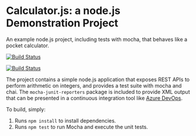 Calculator.js: a node.js Demonstration Project
==============================================
An example node.js project, including tests with mocha, that behaves like
a pocket calculator.

[![Build Status](https://or3win.visualstudio.com/GithubPipelines/_apis/build/status/Or3win.calculator-1?branchName=master)](https://or3win.visualstudio.com/GithubPipelines/_build/latest?definitionId=2&branchName=master)

[![Build Status](https://or3win.visualstudio.com/GithubPipelines/_apis/build/status/Or3win.calculator-1?branchName=master)](https://or3win.visualstudio.com/GithubPipelines/_build/latest?definitionId=2&branchName=master)

The project contains a simple node.js application that exposes REST APIs
to perform arithmetic on integers, and provides a test suite with mocha
and chai.  The `mocha-junit-reporters` package is included to provide XML
output that can be presented in a continuous integration tool like
[Azure DevOps](https://azure.com/devops).

To build, simply:

1. Runs `npm install` to install dependencies.
2. Runs `npm test` to run Mocha and execute the unit tests.

